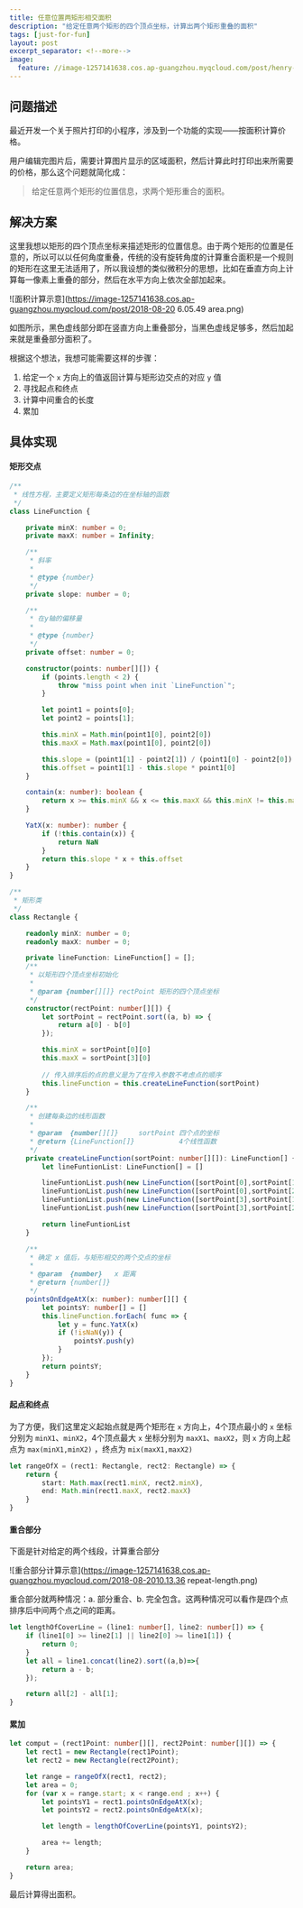 ```yaml
---
title: 任意位置两矩形相交面积
description: "给定任意两个矩形的四个顶点坐标，计算出两个矩形重叠的面积"
tags: [just-for-fun]
layout: post
excerpt_separator: <!--more-->
image:
  feature: //image-1257141638.cos.ap-guangzhou.myqcloud.com/post/henry-co-693981-unsplash.jpg
---
```


## 问题描述

最近开发一个关于照片打印的小程序，涉及到一个功能的实现——按面积计算价格。

用户编辑完图片后，需要计算图片显示的区域面积，然后计算此时打印出来所需要的价格，那么这个问题就简化成：

> 给定任意两个矩形的位置信息，求两个矩形重合的面积。

## 解决方案

这里我想以矩形的四个顶点坐标来描述矩形的位置信息。由于两个矩形的位置是任意的，所以可以以任何角度重叠，传统的没有旋转角度的计算重合面积是一个规则的矩形在这里无法适用了，所以我设想的类似微积分的思想，比如在垂直方向上计算每一像素上重叠的部分，然后在水平方向上依次全部加起来。

<!--more-->

![面积计算示意](https://image-1257141638.cos.ap-guangzhou.myqcloud.com/post/2018-08-20 6.05.49 area.png)

如图所示，黑色虚线部分即在竖直方向上重叠部分，当黑色虚线足够多，然后加起来就是重叠部分面积了。

根据这个想法，我想可能需要这样的步骤：

1. 给定一个 `x` 方向上的值返回计算与矩形边交点的对应 `y` 值
2. 寻找起点和终点
3. 计算中间重合的长度
4. 累加

## 具体实现

#### 矩形交点

```typescript
/**
 * 线性方程，主要定义矩形每条边的在坐标轴的函数
 */
class LineFunction {

	private minX: number = 0;
	private maxX: number = Infinity;

	/**
	 * 斜率
	 * 
	 * @type {number}
	 */
	private slope: number = 0;

	/**
	 * 在y轴的偏移量
	 * 
	 * @type {number}
	 */
	private offset: number = 0;

	constructor(points: number[][]) {
		if (points.length < 2) {
			throw "miss point when init `LineFunction`";	
		}

		let point1 = points[0];
		let point2 = points[1];

		this.minX = Math.min(point1[0], point2[0])
		this.maxX = Math.max(point1[0], point2[0])

		this.slope = (point1[1] - point2[1]) / (point1[0] - point2[0])
		this.offset = point1[1] - this.slope * point1[0]
	}

	contain(x: number): boolean {
		return x >= this.minX && x <= this.maxX && this.minX != this.maxX
	}

	YatX(x: number): number {
		if (!this.contain(x)) {
			return NaN
		}
		return this.slope * x + this.offset
	}
}

/**
 * 矩形类
 */
class Rectangle {

	readonly minX: number = 0;
	readonly maxX: number = 0;

	private lineFunction: LineFunction[] = [];
	/**
	 * 以矩形四个顶点坐标初始化
	 * 
	 * @param {number[][]} rectPoint 矩形的四个顶点坐标
	 */
	constructor(rectPoint: number[][]) {
		let sortPoint = rectPoint.sort((a, b) => {
			return a[0] - b[0]
		});

		this.minX = sortPoint[0][0]
		this.maxX = sortPoint[3][0]
		
        // 传入排序后的点的意义是为了在传入参数不考虑点的顺序
		this.lineFunction = this.createLineFunction(sortPoint)
	}

	/**
	 * 创建每条边的线形函数
	 * 
	 * @param  {number[][]}     sortPoint 四个点的坐标
	 * @return {LineFunction[]}           4个线性函数
	 */
	private createLineFunction(sortPoint: number[][]): LineFunction[] {
		let lineFuntionList: LineFunction[] = []

		lineFuntionList.push(new LineFunction([sortPoint[0],sortPoint[1]]))
		lineFuntionList.push(new LineFunction([sortPoint[0],sortPoint[2]]))
		lineFuntionList.push(new LineFunction([sortPoint[3],sortPoint[1]]))
		lineFuntionList.push(new LineFunction([sortPoint[3],sortPoint[2]]))

		return lineFuntionList
	}

	/**
	 * 确定 x 值后，与矩形相交的两个交点的坐标
	 * 
	 * @param  {number}   x 距离
	 * @return {number[]}   
	 */
	pointsOnEdgeAtX(x: number): number[][] {
		let pointsY: number[] = []
		this.lineFunction.forEach( func => {
			let y = func.YatX(x)
			if (!isNaN(y)) {
				pointsY.push(y)
			}
		});
		return pointsY;
	}
}
```



#### 起点和终点

为了方便，我们这里定义起始点就是两个矩形在 `x` 方向上，4个顶点最小的 `x` 坐标分别为  `minX1`、`minX2`，4个顶点最大 `x` 坐标分别为 `maxX1`、`maxX2`，则 `x` 方向上起点为 `max(minX1,minX2)` ，终点为 `mix(maxX1,maxX2)`

```typescript
let rangeOfX = (rect1: Rectangle, rect2: Rectangle) => {
	return {
		start: Math.max(rect1.minX, rect2.minX),
		end: Math.min(rect1.maxX, rect2.maxX)
	}
}
```



#### 重合部分

下面是针对给定的两个线段，计算重合部分

![重合部分计算示意](https://image-1257141638.cos.ap-guangzhou.myqcloud.com/2018-08-2010.13.36 repeat-length.png)

重合部分就两种情况：a. 部分重合、b. 完全包含。这两种情况可以看作是四个点排序后中间两个点之间的距离。

```typescript
let lengthOfCoverLine = (line1: number[], line2: number[]) => {
	if (line1[0] >= line2[1] || line2[0] >= line1[1]) {
		return 0;
	}
	let all = line1.concat(line2).sort((a,b)=>{
		return a - b;
	});

	return all[2] - all[1];
}
```



#### 累加

```typescript
let comput = (rect1Point: number[][], rect2Point: number[][]) => {
	let rect1 = new Rectangle(rect1Point);
	let rect2 = new Rectangle(rect2Point);

	let range = rangeOfX(rect1, rect2);
	let area = 0;
	for (var x = range.start; x < range.end ; x++) {
		let pointsY1 = rect1.pointsOnEdgeAtX(x);
		let pointsY2 = rect2.pointsOnEdgeAtX(x);

		let length = lengthOfCoverLine(pointsY1, pointsY2);

		area += length;
	}

	return area;
}
```

最后计算得出面积。